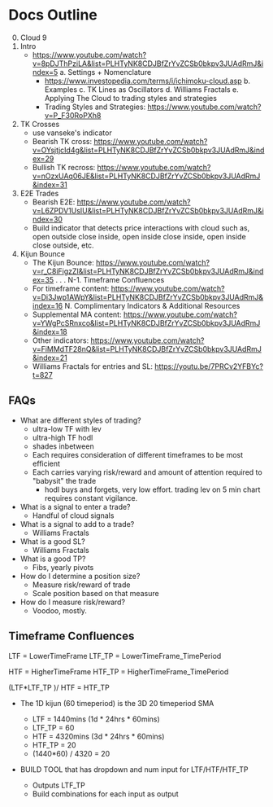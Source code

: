 # Docs Outline

0. Cloud 9
1. Intro
	- https://www.youtube.com/watch?v=8pDJThPziLA&list=PLHTyNK8CDJBfZrYvZCSb0bkpv3JUAdRmJ&index=5
	a. Settings + Nomenclature
		- https://www.investopedia.com/terms/i/ichimoku-cloud.asp
	b. Examples
	c. TK Lines as Oscillators
	d. Williams Fractals
	e. Applying The Cloud to trading styles and strategies
		- Trading Styles and Strategies: https://www.youtube.com/watch?v=P_F30RoPXh8
2. TK Crosses
	- use vanseke's indicator
	- Bearish TK cross: https://www.youtube.com/watch?v=OYsjtjcId4g&list=PLHTyNK8CDJBfZrYvZCSb0bkpv3JUAdRmJ&index=29
	- Bullish TK recross: https://www.youtube.com/watch?v=nOzxUAq06JE&list=PLHTyNK8CDJBfZrYvZCSb0bkpv3JUAdRmJ&index=31
3. E2E Trades
	- Bearish E2E: https://www.youtube.com/watch?v=L6ZPDV1UsIU&list=PLHTyNK8CDJBfZrYvZCSb0bkpv3JUAdRmJ&index=30
	- Build indicator that detects price interactions with cloud such as, open outside close inside, open inside close inside, open inside close outside, etc.
4. Kijun Bounce
	- The Kijun Bounce: https://www.youtube.com/watch?v=r_C8iFigzZI&list=PLHTyNK8CDJBfZrYvZCSb0bkpv3JUAdRmJ&index=35
.
.
.
N-1. Timeframe Confluences
	- For timeframe content: https://www.youtube.com/watch?v=Di3Jwp1AWpY&list=PLHTyNK8CDJBfZrYvZCSb0bkpv3JUAdRmJ&index=16
N. Complimentary Indicators & Additional Resources
	- Supplemental MA content: https://www.youtube.com/watch?v=YWgPcSRnxco&list=PLHTyNK8CDJBfZrYvZCSb0bkpv3JUAdRmJ&index=18
	- Other indicators: https://www.youtube.com/watch?v=FiMMdTF28nQ&list=PLHTyNK8CDJBfZrYvZCSb0bkpv3JUAdRmJ&index=21
	- Williams Fractals for entries and SL: https://youtu.be/7PRCv2YFBYc?t=827

## FAQs

- What are different styles of trading?
	- ultra-low TF with lev
	- ultra-high TF hodl
	- shades inbetween
	- Each requires consideration of different timeframes to be most efficient
	- Each carries varying risk/reward and amount of attention required to "babysit" the trade
		- hodl buys and forgets, very low effort. trading lev on 5 min chart requires constant vigilance.
- What is a signal to enter a trade?
	- Handful of cloud signals
- What is a signal to add to a trade?
	- Williams Fractals
- What is a good SL?
	- Williams Fractals
- What is a good TP?
	- Fibs, yearly pivots
- How do I determine a position size?
	- Measure risk/reward of trade
	- Scale position based on that measure
- How do I measure risk/reward?
	- Voodoo, mostly.

## Timeframe Confluences

LTF = LowerTimeFrame
LTF_TP = LowerTimeFrame_TimePeriod

HTF = HigherTimeFrame
HTF_TP = HigherTimeFrame_TimePeriod

(LTF*LTF_TP )/ HTF = HTF_TP

- The 1D kijun (60 timeperiod) is the 3D 20 timeperiod SMA
	- LTF = 1440mins (1d * 24hrs * 60mins)
	- LTF_TP = 60
	- HTF = 4320mins (3d * 24hrs * 60mins)
	- HTF_TP = 20
	- (1440*60) / 4320 = 20

- BUILD TOOL that has dropdown and num input for LTF/HTF/HTF_TP
	- Outputs LTF_TP
	- Build combinations for each input as output